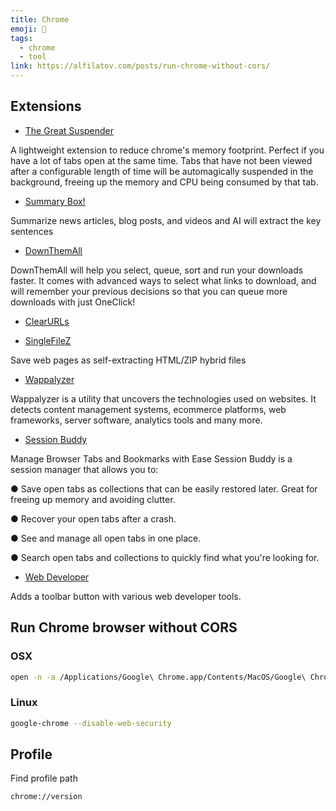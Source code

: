 ```yaml
---
title: Chrome
emoji: 📝
tags:
  - chrome
  - tool
link: https://alfilatov.com/posts/run-chrome-without-cors/
---
```


## Extensions

- [The Great Suspender](https://chrome.google.com/webstore/detail/the-great-suspender/klbibkeccnjlkjkiokjodocebajanakg)

A lightweight extension to reduce chrome's memory footprint. Perfect if you have a lot of tabs open at the same time. Tabs that have not been viewed after a configurable length of time will be automagically suspended in the background, freeing up the memory and CPU being consumed by that tab.

- [Summary Box!](https://github.com/deanoemcke/thegreatsuspender)

Summarize news articles, blog posts, and videos and AI will extract the key sentences

- [DownThemAll](https://chrome.google.com/webstore/detail/downthemall/nljkibfhlpcnanjgbnlnbjecgicbjkge)

DownThemAll will help you select, queue, sort and run your downloads faster. It comes with advanced ways to select what links to download, and will remember your previous decisions so that you can queue more downloads with just OneClick!

- [ClearURLs](https://chrome.google.com/webstore/detail/clearurls/lckanjgmijmafbedllaakclkaicjfmnk/related)

- [SingleFileZ](https://chrome.google.com/webstore/detail/singlefilez/offkdfbbigofcgdokjemgjpdockaafjg)

Save web pages as self-extracting HTML/ZIP hybrid files

- [Wappalyzer](https://chrome.google.com/webstore/detail/wappalyzer/gppongmhjkpfnbhagpmjfkannfbllamg)

Wappalyzer is a utility that uncovers the technologies used on websites. It detects content management systems, ecommerce platforms, web frameworks, server software, analytics tools and many more.

- [Session Buddy](https://chrome.google.com/webstore/detail/session-buddy/edacconmaakjimmfgnblocblbcdcpbko/related)

Manage Browser Tabs and Bookmarks with Ease
Session Buddy is a session manager that allows you to:

● Save open tabs as collections that can be easily restored later. Great for freeing up memory and avoiding clutter.

● Recover your open tabs after a crash.

● See and manage all open tabs in one place.

● Search open tabs and collections to quickly find what you're looking for.

- [Web Developer](https://chrome.google.com/webstore/detail/web-developer/bfbameneiokkgbdmiekhjnmfkcnldhhm)

Adds a toolbar button with various web developer tools.

## Run Chrome browser without CORS

### OSX

```sh
open -n -a /Applications/Google\ Chrome.app/Contents/MacOS/Google\ Chrome --args --user-data-dir="/tmp/chrome_dev_test" --disable-web-security
```

### Linux

```sh
google-chrome --disable-web-security
```

## Profile

Find profile path

```
chrome://version
```
